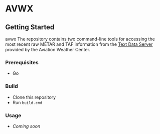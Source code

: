 # AVWX

## Getting Started

avwx Тhe repository contains two command-line tools for accessing the most recent raw METAR and TAF
information from the [Text Data Server](https://aviationweather.gov/dataserver) provided by the Aviation Weather Center.

### Prerequisites

* Go

### Build

* Clone this repository
* Run `build.cmd`

### Usage

* _Coming soon_
